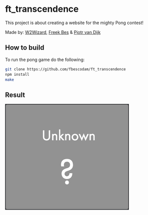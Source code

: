 # ft_transcendence
This project is about creating a website for the mighty Pong contest!

Made by: [W2Wizard](https://github.com/W2Wizard), [Freek Bes](https://github.com/FreekBes) & [Pjotr van Dijk](https://github.com/TheBriar)


## How to build

To run the pong game do the following:
```bash
git clone https://github.com/fbescodam/ft_transcendence
npm install
make
```

## Result
![Result](./imgs/Result.png)
